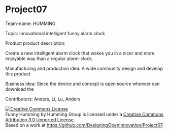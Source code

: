 Project07
=========

Team-name: HUMMING

Topic: Innovational intelligent funny alarm clock 

Product product description:

Create a new intelligent alarm clock that wakes you in a nicer and more enjoyable way than a regular alarm-clock. 

Manufacturing and production idea:
A wide community design and develop this product 

Business idea:
Since the device and concept is open source whoever can download the 

Contributors:
Anders, Li, Lu, Anders


<a rel="license" href="http://creativecommons.org/licenses/by/3.0/"><img alt="Creative Commons License" style="border-width:0" src="http://i.creativecommons.org/l/by/3.0/88x31.png" /></a><br /><span xmlns:dct="http://purl.org/dc/terms/" href="http://purl.org/dc/dcmitype/StillImage" property="dct:title" rel="dct:type">Funny Humming </span> by <span xmlns:cc="http://creativecommons.org/ns#" property="cc:attributionName">Humming Group</span> is licensed under a <a rel="license" href="http://creativecommons.org/licenses/by/3.0/">Creative Commons Attribution 3.0 Unported License</a>.<br />Based on a work at <a xmlns:dct="http://purl.org/dc/terms/" href="https://github.com/DesigningOpenInnovation/Project07" rel="dct:source">https://github.com/DesigningOpenInnovation/Project07</a>.

